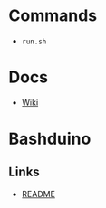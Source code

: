 # Commands

* `run.sh`

# Docs

* [Wiki](WIKI.md)

# Bashduino

## Links

* [README](bashduino/README.md)
